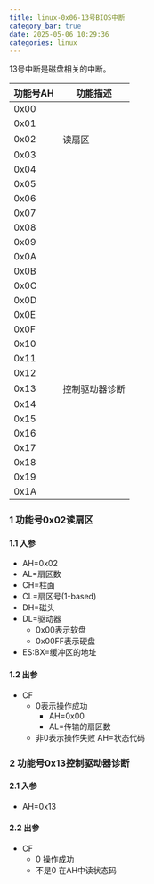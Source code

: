 ```yaml
---
title: linux-0x06-13号BIOS中断
category_bar: true
date: 2025-05-06 10:29:36
categories: linux
---
```


13号中断是磁盘相关的中断。

| 功能号AH | 功能描述       |
| -------- | -------------- |
| 0x00     |                |
| 0x01     |                |
| 0x02     | 读扇区         |
| 0x03     |                |
| 0x04     |                |
| 0x05     |                |
| 0x06     |                |
| 0x07     |                |
| 0x08     |                |
| 0x09     |                |
| 0x0A     |                |
| 0x0B     |                |
| 0x0C     |                |
| 0x0D     |                |
| 0x0E     |                |
| 0x0F     |                |
| 0x10     |                |
| 0x11     |                |
| 0x12     |                |
| 0x13     | 控制驱动器诊断 |
| 0x14     |                |
| 0x15     |                |
| 0x16     |                |
| 0x17     |                |
| 0x18     |                |
| 0x19     |                |
| 0x1A     |                |



### 1 功能号0x02读扇区

#### 1.1 入参

- AH=0x02
- AL=扇区数
- CH=柱面
- CL=扇区号(1-based)
- DH=磁头
- DL=驱动器
  - 0x00表示软盘
  - 0x00FF表示硬盘
- ES:BX=缓冲区的地址

#### 1.2 出参
- CF
  - 0表示操作成功
    - AH=0x00
    - AL=传输的扇区数
  - 非0表示操作失败 AH=状态代码


### 2 功能号0x13控制驱动器诊断

#### 2.1 入参
- AH=0x13

#### 2.2 出参
- CF
  - 0 操作成功
  - 不是0 在AH中读状态码